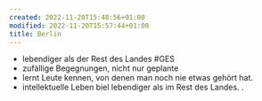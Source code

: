 ```yaml
---
created: 2022-11-20T15:48:56+01:00
modified: 2022-11-20T15:57:44+01:00
title: Berlin
---
```


- lebendiger als der Rest des Landes #GES
- zufällige Begegnungen, nicht nur geplante
- lernt Leute kennen, von denen man noch nie etwas gehört hat.
- intellektuelle Leben biel lebendiger als im Rest des Landes.
.
